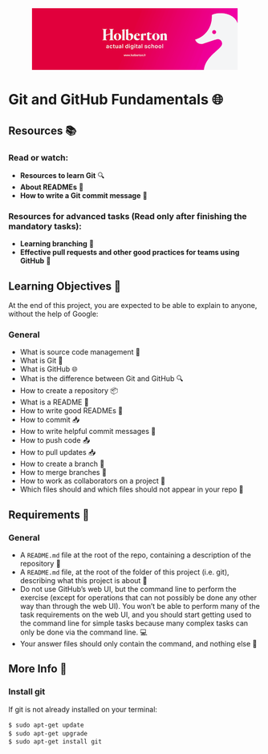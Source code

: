 <div align="center"><img src="https://github.com/ksyv/holbertonschool-web_front_end/blob/main/baniere_holberton.png"></div>

# Git and GitHub Fundamentals 🌐

## Resources 📚

### Read or watch:

- **Resources to learn Git** 🔍
- **About READMEs** 📜
- **How to write a Git commit message** 📝

### Resources for advanced tasks (Read only after finishing the mandatory tasks):

- **Learning branching** 🌳
- **Effective pull requests and other good practices for teams using GitHub** 🤝

## Learning Objectives 🎯

At the end of this project, you are expected to be able to explain to anyone, without the help of Google:

### General

- What is source code management 📂
- What is Git 🔧
- What is GitHub 🌐
- What is the difference between Git and GitHub 🔍
- How to create a repository 📦
- What is a README 📜
- How to write good READMEs 📝
- How to commit 📥
- How to write helpful commit messages 📝
- How to push code 📤
- How to pull updates 📥
- How to create a branch 🌿
- How to merge branches 🌳
- How to work as collaborators on a project 🤝
- Which files should and which files should not appear in your repo 📁

## Requirements 📜

### General

- A `README.md` file at the root of the repo, containing a description of the repository 📜
- A `README.md` file, at the root of the folder of this project (i.e. git), describing what this project is about 📜
- Do not use GitHub’s web UI, but the command line to perform the exercise (except for operations that can not possibly be done any other way than through the web UI). You won’t be able to perform many of the task requirements on the web UI, and you should start getting used to the command line for simple tasks because many complex tasks can only be done via the command line. 💻
- Your answer files should only contain the command, and nothing else 📄

## More Info 📌

### Install git

If git is not already installed on your terminal:

```bash
$ sudo apt-get update
$ sudo apt-get upgrade
$ sudo apt-get install git
